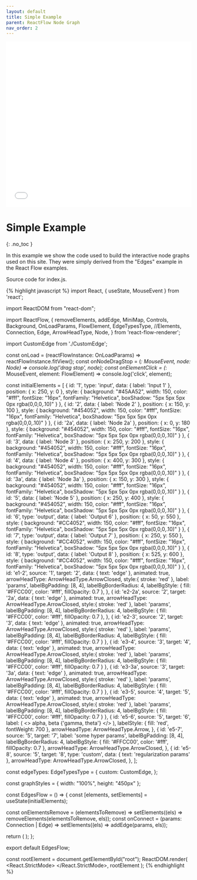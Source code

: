 ```yaml
---
layout: default
title: Simple Example 
parent: ReactFlow Node Graph
nav_order: 2
---
```


<div>
    <iframe src="../../nodegraphdemo" height="450px" width="100%" scrolling="no" frameborder="0">
    </iframe>
</div>

# Simple Example
{: .no_toc }

In this example we show the code used to build the interactive node graphs used on this site. They were simply derived from the "Edges" example in the React Flow examples. 

Source code for index.js.

{% highlight javascript %}
import React, { useState, MouseEvent } from 'react';

import ReactDOM from "react-dom";

import ReactFlow, {
  removeElements,
  addEdge,
  MiniMap,
  Controls,
  Background,
  OnLoadParams,
  FlowElement,
  EdgeTypesType,
  //Elements,
  Connection,
  Edge,
  ArrowHeadType,
  Node,
} from 'react-flow-renderer';




import CustomEdge from './CustomEdge';

const onLoad = (reactFlowInstance: OnLoadParams) => reactFlowInstance.fitView();
const onNodeDragStop = (_: MouseEvent, node: Node) => console.log('drag stop', node);
const onElementClick = (_: MouseEvent, element: FlowElement) => console.log('click', element);


const initialElements = [
  { id: '1', type: 'input', data: { label: 'Input 1' }, position: { x: 250, y: 0 },
  style: {
      background: "#45AA52",
      width: 150,
      color: "#fff",
      fontSize: "16px",
      fontFamily: "Helvetica",
      boxShadow: "5px 5px 5px 0px rgba(0,0,0,.10)"
    }
  },
  { id: '2', data: { label: 'Node 2' }, position: { x: 150, y: 100 },
  style: {
      background: "#454052",
      width: 150,
      color: "#fff",
      fontSize: "16px",
      fontFamily: "Helvetica",
      boxShadow: "5px 5px 5px 0px rgba(0,0,0,.10)"
    }
  },
  { id: '2a', data: { label: 'Node 2a' }, position: { x: 0, y: 180 },
  style: {
      background: "#454052",
      width: 150,
      color: "#fff",
      fontSize: "16px",
      fontFamily: "Helvetica",
      boxShadow: "5px 5px 5px 0px rgba(0,0,0,.10)"
    }
  },
  { id: '3', data: { label: 'Node 3' }, position: { x: 250, y: 200 },
  style: {
      background: "#454052",
      width: 150,
      color: "#fff",
      fontSize: "16px",
      fontFamily: "Helvetica",
      boxShadow: "5px 5px 5px 0px rgba(0,0,0,.10)"
    }
  },
  { id: '4', data: { label: 'Node 4' }, position: { x: 400, y: 300 },
  style: {
      background: "#454052",
      width: 150,
      color: "#fff",
      fontSize: "16px",
      fontFamily: "Helvetica",
      boxShadow: "5px 5px 5px 0px rgba(0,0,0,.10)"
    }
  },
  { id: '3a', data: { label: 'Node 3a' }, position: { x: 150, y: 300 },
  style: {
      background: "#454052",
      width: 150,
      color: "#fff",
      fontSize: "16px",
      fontFamily: "Helvetica",
      boxShadow: "5px 5px 5px 0px rgba(0,0,0,.10)"
    }
  },
  { id: '5', data: { label: 'Node 5' }, position: { x: 250, y: 400 },
  style: {
      background: "#454052",
      width: 150,
      color: "#fff",
      fontSize: "16px",
      fontFamily: "Helvetica",
      boxShadow: "5px 5px 5px 0px rgba(0,0,0,.10)"
    }
  },
  { id: '6', type: 'output', data: { label: 'Output 6' }, position: { x: 50, y: 550 },
  style: {
      background: "#CC4052",
      width: 150,
      color: "#fff",
      fontSize: "16px",
      fontFamily: "Helvetica",
      boxShadow: "5px 5px 5px 0px rgba(0,0,0,.10)"
    }
  },
  { id: '7', type: 'output', data: { label: 'Output 7' }, position: { x: 250, y: 550 },
  style: {
      background: "#CC4052",
      width: 150,
      color: "#fff",
      fontSize: "16px",
      fontFamily: "Helvetica",
      boxShadow: "5px 5px 5px 0px rgba(0,0,0,.10)"
    }
  },
  { id: '8', type: 'output', data: { label: 'Output 8' }, position: { x: 525, y: 600 },
  style: {
      background: "#CC4052",
      width: 150,
      color: "#fff",
      fontSize: "16px",
      fontFamily: "Helvetica",
      boxShadow: "5px 5px 5px 0px rgba(0,0,0,.10)"
    }
  },
  { id: 'e1-2', source: '1', target: '2',
    data: { text: 'edge' }, animated: true, arrowHeadType: ArrowHeadType.ArrowClosed,  style:{ stroke: 'red' },
    label: 'params', labelBgPadding: [8, 4], labelBgBorderRadius: 4,
    labelBgStyle: { fill: '#FFCC00', color: '#fff', fillOpacity: 0.7 },
    },
  { id: 'e2-2a', source: '2', target: '2a', 
    data: { text: 'edge' }, animated: true, arrowHeadType: ArrowHeadType.ArrowClosed,  style:{ stroke: 'red' },
    label: 'params', labelBgPadding: [8, 4], labelBgBorderRadius: 4,
    labelBgStyle: { fill: '#FFCC00', color: '#fff', fillOpacity: 0.7 },
    },
  { id: 'e2-3', source: '2', target: '3',
    data: { text: 'edge' }, animated: true, arrowHeadType: ArrowHeadType.ArrowClosed,  style:{ stroke: 'red' },
    label: 'params', labelBgPadding: [8, 4], labelBgBorderRadius: 4,
    labelBgStyle: { fill: '#FFCC00', color: '#fff', fillOpacity: 0.7 }
    },
  { id: 'e3-4', source: '3', target: '4',
    data: { text: 'edge' }, animated: true, arrowHeadType: ArrowHeadType.ArrowClosed,  style:{ stroke: 'red' },
    label: 'params', labelBgPadding: [8, 4], labelBgBorderRadius: 4,
    labelBgStyle: { fill: '#FFCC00', color: '#fff', fillOpacity: 0.7 }
    },
  { id: 'e3-3a', source: '3', target: '3a',
    data: { text: 'edge' }, animated: true, arrowHeadType: ArrowHeadType.ArrowClosed,  style:{ stroke: 'red' },
    label: 'params', labelBgPadding: [8, 4], labelBgBorderRadius: 4,
    labelBgStyle: { fill: '#FFCC00', color: '#fff', fillOpacity: 0.7 }
    },
  { id: 'e3-5', source: '4', target: '5',
    data: { text: 'edge' }, animated: true, arrowHeadType: ArrowHeadType.ArrowClosed,  style:{ stroke: 'red' },
    label: 'params', labelBgPadding: [8, 4], labelBgBorderRadius: 4,
    labelBgStyle: { fill: '#FFCC00', color: '#fff', fillOpacity: 0.7 }
    },
  {
    id: 'e5-6',
    source: '5',
    target: '6',
    label: (
      <>
        <tspan>alpha, beta</tspan>
        <tspan dy={10} x={0}>
          {'gamma, theta'}
        </tspan>
      </>
    ),
    labelStyle: { fill: 'red', fontWeight: 700 },
    arrowHeadType: ArrowHeadType.Arrow,
  },
  {
    id: 'e5-7',
    source: '5',
    target: '7',
    label: 'some hyper params',
    labelBgPadding: [8, 4],
    labelBgBorderRadius: 4,
    labelBgStyle: { fill: '#FFCC00', color: '#fff', fillOpacity: 0.7 },
    arrowHeadType: ArrowHeadType.ArrowClosed,
  },
  {
    id: 'e5-8',
    source: '5',
    target: '8',
    type: 'custom',
    data: { text: 'regularization params' },
    arrowHeadType: ArrowHeadType.ArrowClosed,
  },
];


const edgeTypes: EdgeTypesType = {
  custom: CustomEdge,
};


const graphStyles = { width: "100%", height: "450px" };

const EdgesFlow = () => {
  const [elements, setElements] = useState(initialElements);

  const onElementsRemove = (elementsToRemove) => setElements((els) => removeElements(elementsToRemove, els));
  const onConnect = (params: Connection | Edge) => setElements((els) => addEdge(params, els));

  return (
    <ReactFlow
      elements={elements}
      onElementClick={onElementClick}
      onElementsRemove={onElementsRemove}
      onConnect={onConnect}
      onNodeDragStop={onNodeDragStop}
      onLoad={onLoad}
      snapToGrid={true}
      edgeTypes={edgeTypes}
      style={graphStyles}
    >
      <MiniMap />
      <Controls />
      <Background />
    </ReactFlow>
  );
};

export default EdgesFlow;

const rootElement = document.getElementById("root");
ReactDOM.render(
  <React.StrictMode>
    <EdgesFlow />
  </React.StrictMode>,
  rootElement
);
{% endhighlight %}


